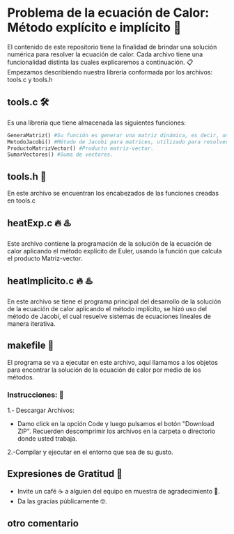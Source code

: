 # Problema de la ecuación de Calor: Método explícito e implícito 🚀
El contenido de este repositorio tiene la finalidad de brindar una solución numérica para resolver la ecuación de calor. Cada archivo tiene una funcionalidad distinta las cuales explicaremos a continuación. 📋
Empezamos describiendo nuestra librería conformada por los archivos: tools.c y tools.h
## tools.c 🛠️
Es una librería que tiene almacenada las siguientes funciones:
```python
GeneraMatriz() #Su función es generar una matriz dinámica, es decir, una matriz con memoria reservada.
MetodoJacobi() #Método de Jacobi para matrices, utilizado para resolver sistemas de ecuaciones de manera de iterativa.
ProductoMatrizVector() #Producto matriz-vector.
SumarVectores() #Suma de vectores.
```
## tools.h :hammer:
En este archivo se encuentran los encabezados de las funciones creadas en tools.c
## heatExp.c :fire: :hotsprings:	
Este archivo contiene la programación de la solución de la ecuación de calor aplicando el método explícito de Euler, usando la función que calcula el producto Matriz-vector.
## heatImplicito.c :fire: :hotsprings:	
En este archivo se tiene el programa principal del desarrollo de la solución de la ecuación de calor aplicando el método implícito, se hizó uso del método de Jacobi, el cual resuelve sistemas de ecuaciones lineales de manera iterativa.
## makefile :person_in_tuxedo:
El programa se va a ejecutar en este archivo, aquí llamamos a los objetos para encontrar la solución de la ecuación de calor por medio de los métodos.
### Instrucciones: :straight_ruler:	
1.- Descargar Archivos:
* Damo click en la opción Code y luego pulsamos el botón "Download ZIP". Recuerden descomprimir los archivos en la carpeta o directorio donde usted trabaja.

2.-Compilar y ejecutar en el entorno que sea de su gusto.

## Expresiones de Gratitud 🎁
* Invite un café ☕ a alguien del equipo en muestra de agradecimiento :clown_face:. 
* Da las gracias públicamente 🤓.

## otro comentario